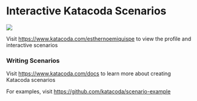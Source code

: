 # Interactive Katacoda Scenarios

[![](http://shields.katacoda.com/katacoda/esthernoemiquispe/count.svg)](https://www.katacoda.com/esthernoemiquispe "Get your profile on Katacoda.com")

Visit https://www.katacoda.com/esthernoemiquispe to view the profile and interactive scenarios

### Writing Scenarios
Visit https://www.katacoda.com/docs to learn more about creating Katacoda scenarios

For examples, visit https://github.com/katacoda/scenario-example
